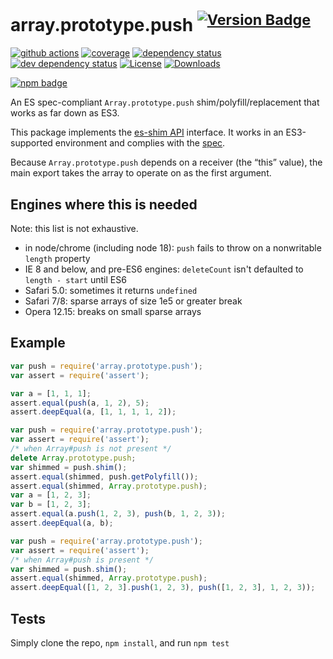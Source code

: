# array.prototype.push <sup>[![Version Badge][npm-version-svg]][package-url]</sup>

[![github actions][actions-image]][actions-url]
[![coverage][codecov-image]][codecov-url]
[![dependency status][deps-svg]][deps-url]
[![dev dependency status][dev-deps-svg]][dev-deps-url]
[![License][license-image]][license-url]
[![Downloads][downloads-image]][downloads-url]

[![npm badge][npm-badge-png]][package-url]

An ES spec-compliant `Array.prototype.push` shim/polyfill/replacement that works as far down as ES3.

This package implements the [es-shim API](https://github.com/es-shims/api) interface. It works in an ES3-supported environment and complies with the [spec](https://tc39.es/ecma262/#sec-array.prototype.push).

Because `Array.prototype.push` depends on a receiver (the “this” value), the main export takes the array to operate on as the first argument.

## Engines where this is needed

Note: this list is not exhaustive.

  - in node/chrome (including node 18): `push` fails to throw on a nonwritable `length` property
  - IE 8 and below, and pre-ES6 engines: `deleteCount` isn't defaulted to `length - start` until ES6
  - Safari 5.0: sometimes it returns `undefined`
  - Safari 7/8: sparse arrays of size 1e5 or greater break
  - Opera 12.15: breaks on small sparse arrays

## Example

```js
var push = require('array.prototype.push');
var assert = require('assert');

var a = [1, 1, 1];
assert.equal(push(a, 1, 2), 5);
assert.deepEqual(a, [1, 1, 1, 1, 2]);
```

```js
var push = require('array.prototype.push');
var assert = require('assert');
/* when Array#push is not present */
delete Array.prototype.push;
var shimmed = push.shim();
assert.equal(shimmed, push.getPolyfill());
assert.equal(shimmed, Array.prototype.push);
var a = [1, 2, 3];
var b = [1, 2, 3];
assert.equal(a.push(1, 2, 3), push(b, 1, 2, 3));
assert.deepEqual(a, b);
```

```js
var push = require('array.prototype.push');
var assert = require('assert');
/* when Array#push is present */
var shimmed = push.shim();
assert.equal(shimmed, Array.prototype.push);
assert.deepEqual([1, 2, 3].push(1, 2, 3), push([1, 2, 3], 1, 2, 3));
```

## Tests
Simply clone the repo, `npm install`, and run `npm test`

[package-url]: https://npmjs.org/package/array.prototype.push
[npm-version-svg]: https://versionbadg.es/es-shims/Array.prototype.push.svg
[deps-svg]: https://david-dm.org/es-shims/Array.prototype.push.svg
[deps-url]: https://david-dm.org/es-shims/Array.prototype.push
[dev-deps-svg]: https://david-dm.org/es-shims/Array.prototype.push/dev-status.svg
[dev-deps-url]: https://david-dm.org/es-shims/Array.prototype.push#info=devDependencies
[npm-badge-png]: https://nodei.co/npm/array.prototype.push.png?downloads=true&stars=true
[license-image]: https://img.shields.io/npm/l/array.prototype.push.svg
[license-url]: LICENSE
[downloads-image]: https://img.shields.io/npm/dm/array.prototype.push.svg
[downloads-url]: https://npm-stat.com/charts.html?package=array.prototype.push
[codecov-image]: https://codecov.io/gh/es-shims/Array.prototype.push/branch/main/graphs/badge.svg
[codecov-url]: https://app.codecov.io/gh/es-shims/Array.prototype.push/
[actions-image]: https://img.shields.io/endpoint?url=https://github-actions-badge-u3jn4tfpocch.runkit.sh/es-shims/Array.prototype.push
[actions-url]: https://github.com/es-shims/Array.prototype.push/actions
